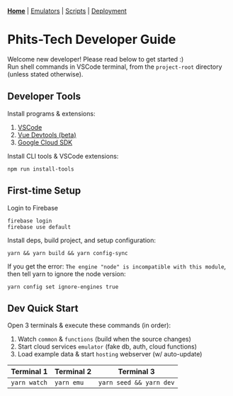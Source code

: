 **[Home](README.md)** | [Emulators](docs/Emulators.md) | [Scripts](admin/README.md) | [Deployment](docs/Deployment.md)

# Phits-Tech Developer Guide

Welcome new developer! Please read below to get started :)  
Run shell commands in VSCode terminal, from the `project-root` directory (unless stated otherwise).

## Developer Tools

Install programs & extensions:

1. [VSCode](https://code.visualstudio.com/download)
2. [Vue Devtools (beta)](https://chrome.google.com/webstore/detail/vuejs-devtools/ljjemllljcmogpfapbkkighbhhppjdbg?hl=en)
3. [Google Cloud SDK](https://cloud.google.com/sdk)

Install CLI tools & VSCode extensions:

```
npm run install-tools
```

## First-time Setup

Login to Firebase

```
firebase login
firebase use default
```

Install deps, build project, and setup configuration:

```
yarn && yarn build && yarn config-sync
```

If you get the error: `The engine "node" is incompatible with this module`, then tell yarn to ignore the node version:

```
yarn config set ignore-engines true
```

## Dev Quick Start

Open 3 terminals & execute these commands (in order):

1. Watch `common` & `functions` (build when the source changes)
2. Start cloud services `emulator` (fake db, auth, cloud functions)
3. Load example data & start `hosting` webserver (w/ auto-update)

| Terminal 1   | Terminal 2 | Terminal 3              |
| ------------ | ---------- | ----------------------- |
| `yarn watch` | `yarn emu` | `yarn seed && yarn dev` |
